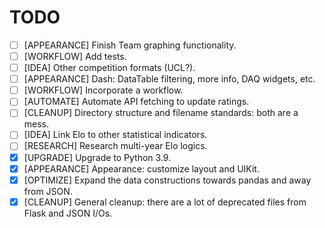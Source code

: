 # TODO

- [ ] [APPEARANCE] Finish Team graphing functionality.
- [ ] [WORKFLOW] Add tests.
- [ ] [IDEA] Other competition formats (UCL?).
- [ ] [APPEARANCE] Dash: DataTable filtering, more info, DAQ widgets, etc.
- [ ] [WORKFLOW] Incorporate a workflow.
- [ ] [AUTOMATE] Automate API fetching to update ratings.
- [ ] [CLEANUP] Directory structure and filename standards: both are a mess.
- [ ] [IDEA] Link Elo to other statistical indicators.
- [ ] [RESEARCH] Research multi-year Elo logics.
- [x] [UPGRADE] Upgrade to Python 3.9.
- [x] [APPEARANCE] Appearance: customize layout and UIKit.
- [x] [OPTIMIZE] Expand the data constructions towards pandas and away from JSON.
- [x] [CLEANUP] General cleanup: there are a lot of deprecated files from Flask and JSON I/Os.
